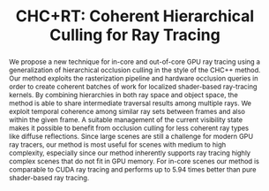 ---
layout: publication
code: 2015-EG-chc+rt
title: "CHC+RT: Coherent Hierarchical Culling for Ray Tracing"
authors: Oliver Mattausch, Jiri Bittner, Alberto Jaspe-Villanueva, Enrico Gobbetti, Michael Wimmer, and Renato Pajarola
year: 2015
type: Journal Paper
conference: EuroGraphics 2015
journal: "Computer Graphics Forum"
pub-data: "34(2): 537-548, 2015"
abstract: "We propose a new technique for in-core and out-of-core GPU ray tracing using a generalization of hierarchical occlusion culling in the style of the CHC++ method. Our method exploits the rasterization pipeline and hardware occlusion queries in order to create coherent batches of work for localized shader-based ray-tracing kernels. By combining hierarchies in both ray space and object space, the method is able to share intermediate traversal results among multiple rays. We exploit temporal coherence among similar ray sets between frames and also within the given frame. A suitable management of the current visibility state makes it possible to benefit from occlusion culling for less coherent ray types like diffuse reflections. Since large scenes are still a challenge for modern GPU ray tracers, our method is most useful for scenes with medium to high complexity, especially since our method inherently supports ray tracing highly complex scenes that do not fit in GPU memory. For in-core scenes our method is comparable to CUDA ray tracing and performs up to 5.94 times better than pure shader-based ray tracing."
projects: 
 - Massive models
doi: 10.1111/cgf.12582
lab_website: http://vic.crs4.it/vic/cgi-bin/bib-page.cgi?id=%27Mattausch:2015:CCH%27
youtube: 4Ma920yhVHE
bibtex: "@Article{Mattausch:2015:CCH,\n
    author = {Oliver Mattausch and Jiri Bittner and Alberto Jaspe-Villanueva and Enrico Gobbetti and Michael Wimmer and Renato Pajarola},\n
    title = {{CHC+RT}: Coherent Hierarchical Culling for Ray Tracing},\n
    journal = {Computer Graphics Forum},\n
    volume = {34},\n
    number = {2},\n
    pages = {537--548},\n
    year = {2015},\n
    note = {Proc. Eurographics 2015},\n
    url = {http://vic.crs4.it/vic/cgi-bin/bib-page.cgi?id='Mattausch:2015:CCH'},\n
}"

---